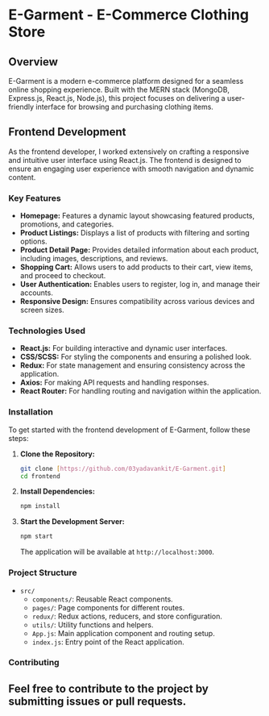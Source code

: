 # E-Garment - E-Commerce Clothing Store

## Overview

E-Garment is a modern e-commerce platform designed for a seamless online shopping experience. Built with the MERN stack (MongoDB, Express.js, React.js, Node.js), this project focuses on delivering a user-friendly interface for browsing and purchasing clothing items.

## Frontend Development

As the frontend developer, I worked extensively on crafting a responsive and intuitive user interface using React.js. The frontend is designed to ensure an engaging user experience with smooth navigation and dynamic content.

### Key Features

- **Homepage:** Features a dynamic layout showcasing featured products, promotions, and categories.
- **Product Listings:** Displays a list of products with filtering and sorting options.
- **Product Detail Page:** Provides detailed information about each product, including images, descriptions, and reviews.
- **Shopping Cart:** Allows users to add products to their cart, view items, and proceed to checkout.
- **User Authentication:** Enables users to register, log in, and manage their accounts.
- **Responsive Design:** Ensures compatibility across various devices and screen sizes.

### Technologies Used

- **React.js:** For building interactive and dynamic user interfaces.
- **CSS/SCSS:** For styling the components and ensuring a polished look.
- **Redux:** For state management and ensuring consistency across the application.
- **Axios:** For making API requests and handling responses.
- **React Router:** For handling routing and navigation within the application.

### Installation

To get started with the frontend development of E-Garment, follow these steps:

1. **Clone the Repository:**

    ```bash
    git clone [https://github.com/03yadavankit/E-Garment.git]
    cd frontend
    ```

2. **Install Dependencies:**

    ```bash
    npm install
    ```

3. **Start the Development Server:**

    ```bash
    npm start
    ```

    The application will be available at `http://localhost:3000`.

### Project Structure

- `src/`
  - `components/`: Reusable React components.
  - `pages/`: Page components for different routes.
  - `redux/`: Redux actions, reducers, and store configuration.
  - `utils/`: Utility functions and helpers.
  - `App.js`: Main application component and routing setup.
  - `index.js`: Entry point of the React application.

### Contributing

Feel free to contribute to the project by submitting issues or pull requests.
---
